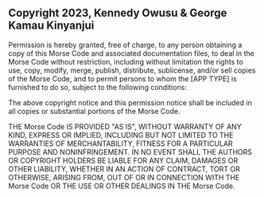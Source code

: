 ## Copyright 2023, Kennedy Owusu & George Kamau Kinyanjui 

Permission is hereby granted, free of charge, to any person obtaining a copy of this Morse Code and associated documentation files, to deal in the Morse Code without restriction, including without limitation the rights to use, copy, modify, merge, publish, distribute, sublicense, and/or sell copies of the Morse Code, and to permit persons to whom the [APP TYPE] is furnished to do so, subject to the following conditions:

The above copyright notice and this permission notice shall be included in all copies or substantial portions of the Morse Code.

THE Morse Code IS PROVIDED "AS IS", WITHOUT WARRANTY OF ANY KIND, EXPRESS OR IMPLIED, INCLUDING BUT NOT LIMITED TO THE WARRANTIES OF MERCHANTABILITY, FITNESS FOR A PARTICULAR PURPOSE AND NONINFRINGEMENT. IN NO EVENT SHALL THE AUTHORS OR COPYRIGHT HOLDERS BE LIABLE FOR ANY CLAIM, DAMAGES OR OTHER LIABILITY, WHETHER IN AN ACTION OF CONTRACT, TORT OR OTHERWISE, ARISING FROM, OUT OF OR IN CONNECTION WITH THE Morse Code OR THE USE OR OTHER DEALINGS IN THE Morse Code.
